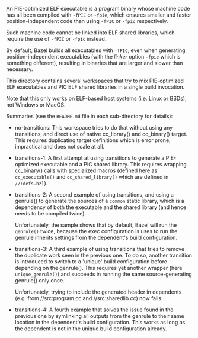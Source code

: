An PIE-optimized ELF executable is a program binary whose machine code has
all been compiled with `-fPIE` or `-fpie`, which ensures smaller and faster
position-independent code than using `-fPIC` or `-fpic` respectively.

Such machine code cannot be linked into ELF shared libraries, which require
the use of `-fPIC` or `-fpic` instead.

By default, Bazel builds all executables with `-fPIC`, even when generating
position-independent executables (with the _linker_ option `-fpie` which is
something different), resulting in binaries that are larger and slower than
necessary.

This directory contains several workspaces that try to mix PIE-optimized ELF
executables and PIC ELF shared libraries in a single build invocation.

Note that this only works on ELF-based host systems (i.e. Linux or BSDs),
not Windows or MacOS.

Summaries (see the `README.md` file in each sub-directory for details):

- no-transitions:
    This workspace tries to do that without using any transitions, and direct
    use of native cc_library() and cc_binary() target. This requires
    duplicating target definitions which is error prone, impractical and
    does not scale at all.

- transitions-1:
    A first attempt at using transitions to generate a PIE-optimized
    executable and a PIC shared library. This requires wrapping cc_binary()
    calls with specialized macros (defined here as `cc_executable()` and
    `cc_shared_library()` which are defined in `//:defs.bzl`).

- transitions-2:
    A second example of using transitions, and using a genrule() to generate
    the sources of a `common` static library, which is a dependency of both
    the executable and the shared library (and hence needs to be compiled
    twice).

    Unfortunately, the sample shows that by default, Bazel will run the
    `genrule()` twice, because the exec configuration is uses to run the
    genrule inherits settings from the dependent's build configuration.

- transitions-3:
    A third example of using transitions that tries to remove the duplicate
    work seen in the previous one. To do so, another transition is introduced
    to switch to a 'unique' build configuration before depending on the
    genrule(). This requires yet another wrapper (here `unique_genrule()`)
    and succeeds in running the same source-generating genrule() only once.

    Unfortunately, trying to include the generated header in dependents
    (e.g. from //src:program.cc and //src:sharedlib.cc) now fails.

- transitions-4:
    A fourth example that solves the issue found in the previous one by
    symlinking all outputs from the genrule to their same location in the
    dependent's build configuration. This works as long as the dependent is
    not in the unique build configuration already.
